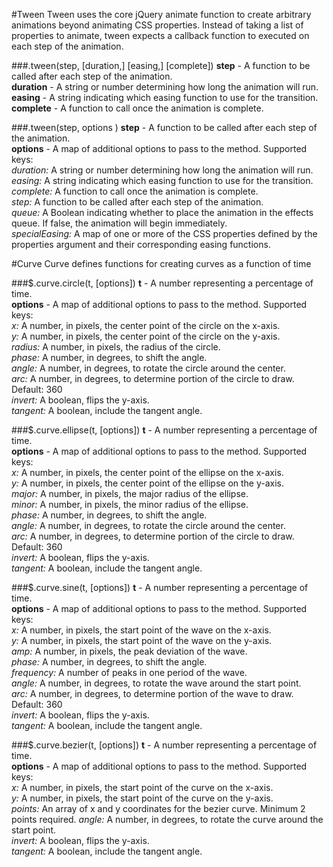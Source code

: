#Tween
Tween uses the core jQuery animate function to create arbitrary animations beyond animating CSS properties. Instead of taking a list of properties to animate, tween expects a callback function to executed on each step of the animation.

###.tween(step, [duration,] [easing,] [complete])
**step** - A function to be called after each step of the animation.  
**duration** - A string or number determining how long the animation will run.  
**easing** - A string indicating which easing function to use for the transition.  
**complete** - A function to call once the animation is complete.  

###.tween(step, options )
**step** - A function to be called after each step of the animation.  
**options** - A map of additional options to pass to the method. Supported keys:  
*duration:* A string or number determining how long the animation will run.  
*easing:* A string indicating which easing function to use for the transition.  
*complete:* A function to call once the animation is complete.  
*step:* A function to be called after each step of the animation.  
*queue:* A Boolean indicating whether to place the animation in the effects queue. If false, the animation will begin immediately.  
*specialEasing:* A map of one or more of the CSS properties defined by the properties argument and their corresponding easing functions.  

#Curve
Curve defines functions for creating curves as a function of time

###$.curve.circle(t, [options])
**t** - A number representing a percentage of time.  
**options** - A map of additional options to pass to the method. Supported keys:  
*x:* A number, in pixels, the center point of the circle on the x-axis.  
*y:* A number, in pixels, the center point of the circle on the y-axis.  
*radius:* A number, in pixels, the radius of the circle.  
*phase:* A number, in degrees, to shift the angle.  
*angle:* A number, in degrees, to rotate the circle around the center.  
*arc:* A number, in degrees, to determine portion of the circle to draw. Default: 360  
*invert:* A boolean, flips the y-axis.  
*tangent:* A boolean, include the tangent angle.  

###$.curve.ellipse(t, [options])
**t** - A number representing a percentage of time.  
**options** - A map of additional options to pass to the method. Supported keys:  
*x:* A number, in pixels, the center point of the ellipse on the x-axis.  
*y:* A number, in pixels, the center point of the ellipse on the y-axis.  
*major:* A number, in pixels, the major radius of the ellipse.  
*minor:* A number, in pixels, the minor radius of the ellipse.  
*phase:* A number, in degrees, to shift the angle.  
*angle:* A number, in degrees, to rotate the circle around the center.  
*arc:* A number, in degrees, to determine portion of the circle to draw. Default: 360  
*invert:* A boolean, flips the y-axis.  
*tangent:* A boolean, include the tangent angle.  

###$.curve.sine(t, [options])
**t** - A number representing a percentage of time.  
**options** - A map of additional options to pass to the method. Supported keys:  
*x:* A number, in pixels, the start point of the wave on the x-axis.  
*y:* A number, in pixels, the start point of the wave on the y-axis.  
*amp:* A number, in pixels, the peak deviation of the wave.  
*phase:* A number, in degrees, to shift the angle.   
*frequency:* A number of peaks in one period of the wave.  
*angle:* A number, in degrees, to rotate the wave around the start point.  
*arc:* A number, in degrees, to determine portion of the wave to draw. Default: 360  
*invert:* A boolean, flips the y-axis.  
*tangent:* A boolean, include the tangent angle.  

###$.curve.bezier(t, [options])
**t** - A number representing a percentage of time.  
**options** - A map of additional options to pass to the method. Supported keys:  
*x:* A number, in pixels, the start point of the curve on the x-axis.  
*y:* A number, in pixels, the start point of the curve on the y-axis.  
*points:* An array of x and y coordinates for the bezier curve. Minimum 2 points required. 
*angle:* A number, in degrees, to rotate the curve around the start point.   
*invert:* A boolean, flips the y-axis.  
*tangent:* A boolean, include the tangent angle.  